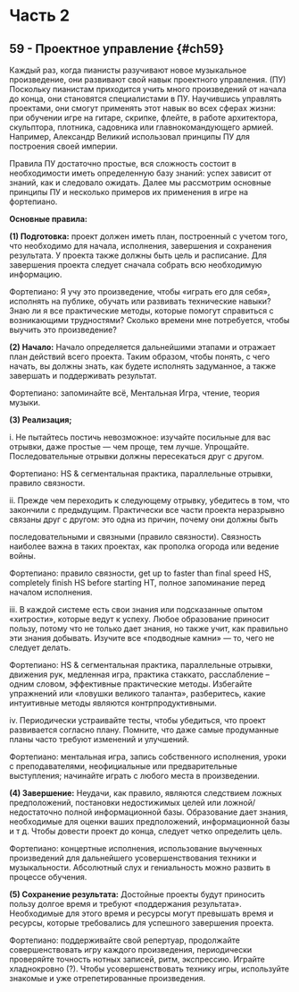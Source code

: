 # Часть 2
## 59 - Проектное управление {#ch59}

Каждый раз, когда пианисты разучивают новое музыкальное произведение, они развивают свой навык проектного управления. (ПУ) Поскольку пианистам приходится учить много произведений от начала до конца, они становятся специалистами в ПУ. Научившись управлять проектами, они смогут применять этот навык во всех сферах жизни: при обучении игре на гитаре, скрипке, флейте, в работе архитектора, скульптора, плотника, садовника или главнокомандующего армией. Например, Александр Великий использовал принципы ПУ для построения своей империи.

Правила ПУ достаточно простые, вся сложность состоит в необходимости иметь определенную базу знаний: успех зависит от знаний, как и следовало ожидать. Далее мы рассмотрим основные принципы ПУ и несколько примеров их применения в игре на фортепиано.

**Основные правила:**

**(1) Подготовка:** проект должен иметь план, построенный с учетом того, что необходимо для начала, исполнения, завершения и сохранения результата. У проекта также должны быть цель и расписание. Для завершения проекта следует сначала собрать всю необходимую информацию.

Фортепиано: Я учу это произведение, чтобы «играть его для себя», исполнять на публике, обучать или развивать технические навыки? Знаю ли я все практические методы, которые помогут справиться с возникающими трудностями? Сколько времени мне потребуется, чтобы выучить это произведение?

**(2) Начало:** Начало определяется дальнейшими этапами и отражает план действий всего проекта. Таким образом, чтобы понять, с чего начать, вы должны знать, как будете исполнять задуманное, а также завершать и поддерживать результат.

Фортепиано: запоминайте всё, Ментальная Игра, чтение, теория музыки.

**(3) Реализация;**

i. Не пытайтесь постичь невозможное: изучайте посильные для вас отрывки, даже простые — чем проще, тем лучше. Упрощайте. Последовательные отрывки должны пересекаться друг с другом.

Фортепиано: HS & сегментальная практика, параллельные отрывки, правило связности.

ii. Прежде чем переходить к следующему отрывку, убедитесь в том, что закончили с предыдущим. Практически все части проекта неразрывно связаны друг с другом: это одна из причин, почему они должны быть

последовательными и связными (правило связности). Связность наиболее важна в таких проектах, как прополка огорода или ведение войны.

Фортепиано: правило связности, get up to faster than final speed HS, completely finish HS before starting HT, полное запоминание перед началом исполнения.

iii. В каждой системе есть свои знания или подсказанные опытом «хитрости», которые ведут к успеху. Любое образование приносит пользу, потому что не только дает знания, но также учит, как правильно эти знания добывать. Изучите все «подводные камни» — то, чего не следует делать.

Фортепиано: HS & сегментальная практика, параллельные отрывки, движения рук, медленная игра, практика стаккато, расслабление – одним словом, эффективные практические методы. Избегайте упражнений или «ловушки великого таланта», разберитесь, какие интуитивные методы являются контрпродуктивными.

iv. Периодически устраивайте тесты, чтобы убедиться, что проект развивается согласно плану. Помните, что даже самые продуманные планы часто требуют изменений и улучшений.

Фортепиано: ментальная игра, запись собственного исполнения, уроки с преподавателями, неофициальные или предварительные выступления; начинайте играть с любого места в произведении.

**(4) Завершение:** Неудачи, как правило, являются следствием ложных предположений, постановки недостижимых целей или ложной/недостаточно полной информационной базы. Образование дает знания, необходимые для оценки ваших предположений, информационной базы и т д. Чтобы довести проект до конца, следует четко определить цель.

Фортепиано: концертные исполнения, использование выученных произведений для дальнейшего усовершенствования техники и музыкальности. Абсолютный слух и гениальность можно развить в процессе обучения.

**(5) Сохранение результата:** Достойные проекты будут приносить пользу долгое время и требуют «поддержания результата». Необходимые для этого время и ресурсы могут превышать время и ресурсы, которые требовались для успешного завершения проекта.

Фортепиано: поддерживайте свой репертуар, продолжайте совершенствовать игру каждого произведения, периодически проверяйте точность нотных записей, ритм, экспрессию. Играйте хладнокровно (?). Чтобы усовершенствовать технику игры, используйте знакомые и уже отрепетированные произведения.
